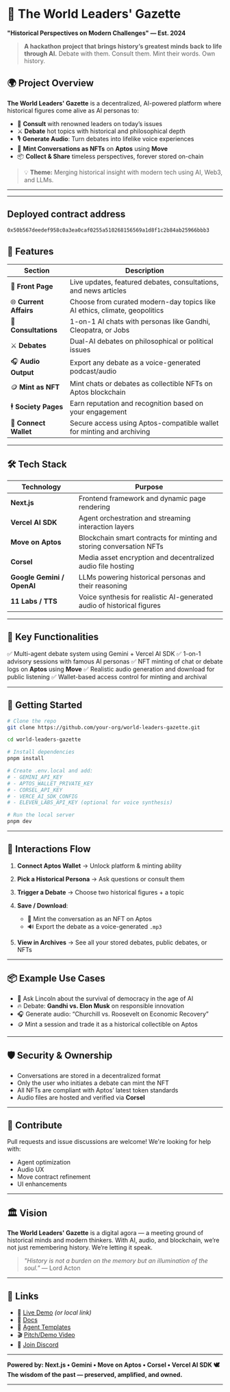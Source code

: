 
# 📰 The World Leaders' Gazette

**"Historical Perspectives on Modern Challenges" — Est. 2024**

> **A hackathon project that brings history’s greatest minds back to life through AI.**
> Debate with them. Consult them. Mint their words. Own history.



## 🌍 Project Overview

**The World Leaders' Gazette** is a decentralized, AI-powered platform where historical figures come alive as AI personas to:

* 📜 **Consult** with renowned leaders on today’s issues
* ⚔️ **Debate** hot topics with historical and philosophical depth
* 🎙️ **Generate Audio**: Turn debates into lifelike voice experiences
* 🧬 **Mint Conversations as NFTs** on **Aptos** using **Move**
* 📦 **Collect & Share** timeless perspectives, forever stored on-chain

> 💡 **Theme:** Merging historical insight with modern tech using AI, Web3, and LLMs.

---
---
## Deployed contract address
```bash
0x50b567deedef958c0a3ea0caf0255a510268156569a1d8f1c2b84ab25966bbb3
```

## 🧠 Features

| Section                | Description                                                                |
| ---------------------- | -------------------------------------------------------------------------- |
| 📰 **Front Page**      | Live updates, featured debates, consultations, and news articles           |
| 🌐 **Current Affairs** | Choose from curated modern-day topics like AI ethics, climate, geopolitics |
| 💬 **Consultations**   | 1-on-1 AI chats with personas like Gandhi, Cleopatra, or Jobs              |
| ⚔️ **Debates**         | Dual-AI debates on philosophical or political issues                       |
| 🎧 **Audio Output**    | Export any debate as a voice-generated podcast/audio                       |
| 🪙 **Mint as NFT**     | Mint chats or debates as collectible NFTs on Aptos blockchain              |
| 🕴️ **Society Pages**  | Earn reputation and recognition based on your engagement                   |
| 🔐 **Connect Wallet**  | Secure access using Aptos-compatible wallet for minting and archiving      |

---

## 🛠️ Tech Stack

| Technology                 | Purpose                                                                |
| -------------------------- | ---------------------------------------------------------------------- |
| **Next.js**                | Frontend framework and dynamic page rendering                          |
| **Vercel AI SDK**          | Agent orchestration and streaming interaction layers                   |
| **Move on Aptos**          | Blockchain smart contracts for minting and storing conversation NFTs   |
| **Corsel**                 | Media asset encryption and decentralized audio file hosting            |
| **Google Gemini / OpenAI** | LLMs powering historical personas and their reasoning                  |
| **11 Labs / TTS**          | Voice synthesis for realistic AI-generated audio of historical figures |

---

## 🧪 Key Functionalities

✅ Multi-agent debate system using Gemini + Vercel AI SDK
✅ 1-on-1 advisory sessions with famous AI personas
✅ NFT minting of chat or debate logs on **Aptos** using **Move**
✅ Realistic audio generation and download for public listening
✅ Wallet-based access control for minting and archival

---

## 🚀 Getting Started

```bash
# Clone the repo
git clone https://github.com/your-org/world-leaders-gazette.git

cd world-leaders-gazette

# Install dependencies
pnpm install

# Create .env.local and add:
# - GEMINI_API_KEY
# - APTOS_WALLET_PRIVATE_KEY
# - CORSEL_API_KEY
# - VERCE_AI_SDK_CONFIG
# - ELEVEN_LABS_API_KEY (optional for voice synthesis)

# Run the local server
pnpm dev
```

---

## 🔗 Interactions Flow

1. **Connect Aptos Wallet** → Unlock platform & minting ability
2. **Pick a Historical Persona** → Ask questions or consult them
3. **Trigger a Debate** → Choose two historical figures + a topic
4. **Save / Download**:

   * 🧠 Mint the conversation as an NFT on Aptos
   * 🔊 Export the debate as a voice-generated `.mp3`
5. **View in Archives** → See all your stored debates, public debates, or NFTs

---

## 📦 Example Use Cases

* 🧠 Ask Lincoln about the survival of democracy in the age of AI
* 🔥 Debate: **Gandhi vs. Elon Musk** on responsible innovation
* 🎧 Generate audio: “Churchill vs. Roosevelt on Economic Recovery”
* 🪙 Mint a session and trade it as a historical collectible on Aptos


---


## 🛡️ Security & Ownership

* Conversations are stored in a decentralized format
* Only the user who initiates a debate can mint the NFT
* All NFTs are compliant with Aptos’ latest token standards
* Audio files are hosted and verified via **Corsel**
---
## 📣 Contribute
Pull requests and issue discussions are welcome! We're looking for help with:

* Agent optimization
* Audio UX
* Move contract refinement
* UI enhancements

---

## 🏛️ Vision

**The World Leaders' Gazette** is a digital agora — a meeting ground of historical minds and modern thinkers. With AI, audio, and blockchain, we’re not just remembering history. We’re letting it speak.

> *"History is not a burden on the memory but an illumination of the soul."* — Lord Acton

---

## 🔗 Links

* 🔴 [Live Demo](https://worldleadersgazette.xyz) *(or local link)*
* 📖 [Docs](https://worldleadersgazette.xyz/docs)
* 🧠 [Agent Templates](https://worldleadersgazette.xyz/agents)
* 🎬 [Pitch/Demo Video](#)
* 💬 [Join Discord](#)

---

**Powered by: Next.js • Gemini • Move on Aptos • Corsel • Vercel AI SDK**
**🕊️ The wisdom of the past — preserved, amplified, and owned.**

---

